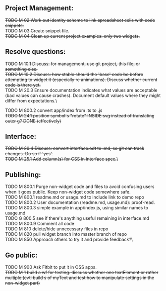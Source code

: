 Project Management:
-
~~TODO M 02 Work out identity scheme to link spreadsheet cells with code snippets.~~\
~~TODO M 03 Create snippet file.~~\
~~TODO M 04 Clean up current project examples: only two widgets.~~

Resolve questions:
-
~~TODO M 10.1 Discuss: for management, use git project, this file, or something else.~~\
~~TODO M 10.2 Discuss: how stable should the 'base' code be before attempting to widget it (especially re animations). Discuss whether current code is there yet.~~\
TODO M 20.3 Ensure documentation indicates what values are acceptable (bad values can cause crashes). Document default values where they might differ from expectations.\

TODO M 800.2 convert app/index from .ts to .js\
~~TODO M 24.1 position symbol´s "rotate" INSIDE svg instead of translating outer g? DONE (effectively)~~

Interface:
-
~~TODO M 20.4 Discuss: convert interface.odt to .md, so git can track changes. Do so if 'yes'.~~\
~~TODO M 25.1 Add column(s) for CSS in interface spec.~~\

Publishing:
-
TODO M 800.1 Purge non-widget code and files to avoid confusing users when it goes public. Keep non-widget code somewhere safe.\
TODO M 800.1 readme.md or usage.md to include link to demo repo\
TODO M 800.2 User documentation (readme.md, usage.md): proof-read.\
TODO M 800.3 simple example in app/index.js, using similar names to usage.md\
TODO G 800.5 see if there's anything useful remaining in interface.md\
TODO M 800.9 Comment all code\
TODO M 810 delete/hide unnecessary files in repo\
TODO M 820 pull widget branch into master branch of repo\
TODO M 850 Approach others to try it and provide feedback?\

 Go public:
 -
TODO M 900 Ask Fitbit to put it in OSS apps.\
~~TODO M 1 build a wf for testing. discuss whether one textElement or rather multiple.(evtl build <use>s of myText and test how to manipulate settings in the non-widget part)~~